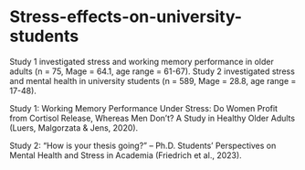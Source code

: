 # Stress-effects-on-university-students

Study 1 investigated stress and working memory performance in older adults (n = 75, Mage = 64.1, age range = 61-67). Study 2 investigated stress and mental health in university students (n = 589, Mage = 28.8, age range = 17-48). 

Study 1: Working Memory Performance Under Stress: Do Women Profit from Cortisol Release, Whereas Men Don’t? A Study in Healthy Older Adults (Luers, Malgorzata & Jens, 2020).

Study 2: “How is your thesis going?” – Ph.D. Students’ Perspectives on Mental Health and Stress in Academia (Friedrich et al., 2023).
